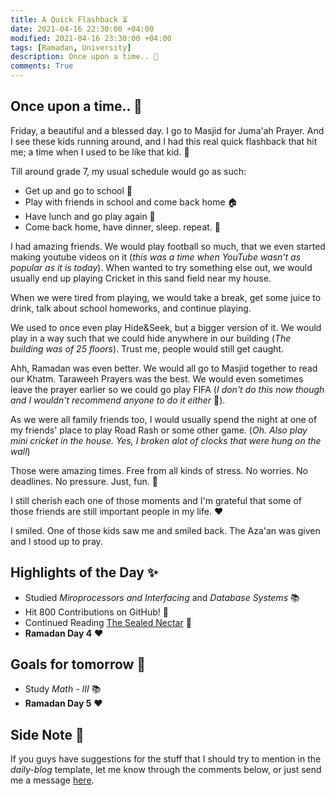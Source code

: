 ```yaml
---
title: A Quick Flashback ⏳
date: 2021-04-16 22:30:00 +04:00
modified: 2021-04-16 23:30:00 +04:00
tags: [Ramadan, University]
description: Once upon a time.. 💫
comments: True
---
```


## Once upon a time.. 💫

Friday, a beautiful and a blessed day. I go to Masjid for Juma'ah Prayer. And I see these kids running around, and I had this real quick flashback that hit me; a time when I used to be like that kid. 🤗

Till around grade 7, my usual schedule would go as such:
- Get up and go to school 🎒
- Play with friends in school and come back home 🏠
- Have lunch and go play again 🏃
- Come back home, have dinner, sleep. repeat. 🔁

I had amazing friends. We would play football so much, that we even started making youtube videos on it (*this was a time when YouTube wasn't as popular as it is today*). When wanted to try something else out, we would usually end up playing Cricket in this sand field near my house. 

When we were tired from playing, we would take a break, get some juice to drink, talk about school homeworks, and continue playing. 

We used to once even play Hide&Seek, but a bigger version of it. We would play in a way such that we could hide anywhere in our building (*The building was of 25 floors*). Trust me, people would still get caught.

Ahh, Ramadan was even better. We would all go to Masjid together to read our Khatm. Taraweeh Prayers was the best. We would even sometimes leave the prayer earlier so we could go play FIFA (*I don't do this now though and I wouldn't recommend anyone to do it either* 👀).

As we were all family friends too, I would usually spend the night at one of my friends' place to play Road Rash or some other game. (*Oh. Also play mini cricket in the house. Yes, I broken alot of clocks that were hung on the wall*)

Those were amazing times. Free from all kinds of stress. No worries. No deadlines. No pressure. Just, fun. 💛

I still cherish each one of those moments and I'm grateful that some of those friends are still important people in my life. ❤️

I smiled. One of those kids saw me and smiled back. The Aza'an was given and I stood up to pray. 

## Highlights of the Day ✨
- Studied *Miroprocessors and Interfacing* and *Database Systems* 📚
- Hit 800 Contributions on GitHub! 🎉
- Continued Reading [The Sealed Nectar](https://darussalamstore.com/en/the-sealed-nectar-ar-raheeq-al-makhtoum-14x21.html) 💛
- **Ramadan Day 4** ❤️

## Goals for tomorrow 📝
- Study *Math - III* 📚
- **Ramadan Day 5** ❤️

## Side Note 💭
If you guys have suggestions for the stuff that I should try to mention in the *daily-blog* template, let me know through the comments below, or just send me a message [here](https://abxhr-learning.vercel.app/about/).
